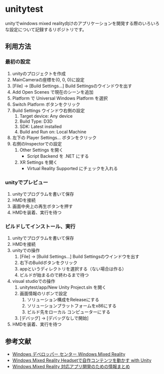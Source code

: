 # unitytest

unityでwindows mixed reality向けのアプリケーションを開発する際のいろいろな設定について記録するリポジトリです。

## 利用方法
### 最初の設定
1. unityのプロジェクトを作成
1. MainCameraの座標を(0, 0, 0)に設定
1. [File] -> [Build Settings...] Build Settingsのウインドウを出す
1. Add Open Scenes で現在のシーンを追加
1. Platform で Universal Windows Platform を選択
1. Switch Platform ボタンをクリック
1. Build Settings ウインドウ右側の設定
    1. Target device: Any device
    1. Build Type: D3D
    1. SDK: Latest installed
    1. Build and Run on: Local Machine
1. 左下の Player Settings... ボタンをクリック
1. 右側のInspectorでの設定
    1. Other Settings を開く
        - Script Backend を .NET にする
    1. XR Settings を開く
        - Virtual Reality Supported にチェックを入れる

### unityでプレビュー
1. unityでプログラムを書いて保存
1. HMDを接続
1. 画面中央上の再生ボタンを押す
1. HMDを装着、実行を待つ

### ビルドしてインストール、実行
1. unityでプログラムを書いて保存
1. HMDを接続
1. unityでの操作
    1. [File] -> [Build Settings...] Build Settingsのウインドウを出す
    1. 右下のBuildボタンをクリック
    1. appというディレクトリを選択する（ない場合は作る）
    1. ビルドが始まるので終わるまで待つ
1. visual studioでの操作
    1. unitytest/app/New Unity Project.sln を開く
    1. 画面情報のリボンで設定
        1. ソリューション構成をReleaseにする
        1. ソリューションプラットフォームをx86にする
        1. ビルド先をローカル コンピューターにする
    1. [デバッグ] -> [デバッグなしで開始]
1. HMDを装着、実行を待つ

## 参考文献
- [Windows デベロッパー センター Windows Mixed Reality](https://developer.microsoft.com/ja-jp/windows/mixed-reality)
- [Windows Mixed Reality Headsetで自作コンテンツを動かす with Unity](http://tks-yoshinaga.hatenablog.com/entry/2017/08/23/171354)
- [Windows Mixed Reality 対応アプリ開発のための情報まとめ](https://blogs.msdn.microsoft.com/shintak/2017/09/07/winmrdev/)
